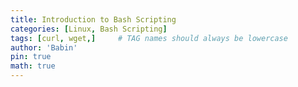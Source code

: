 ```yaml
---
title: Introduction to Bash Scripting
categories: [Linux, Bash Scripting]
tags: [curl, wget,]     # TAG names should always be lowercase
author: 'Babin'
pin: true
math: true
---
```

